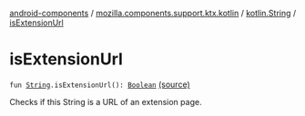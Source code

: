 [android-components](../../index.md) / [mozilla.components.support.ktx.kotlin](../index.md) / [kotlin.String](index.md) / [isExtensionUrl](./is-extension-url.md)

# isExtensionUrl

`fun `[`String`](https://kotlinlang.org/api/latest/jvm/stdlib/kotlin/-string/index.html)`.isExtensionUrl(): `[`Boolean`](https://kotlinlang.org/api/latest/jvm/stdlib/kotlin/-boolean/index.html) [(source)](https://github.com/mozilla-mobile/android-components/blob/master/components/support/ktx/src/main/java/mozilla/components/support/ktx/kotlin/String.kt#L37)

Checks if this String is a URL of an extension page.

